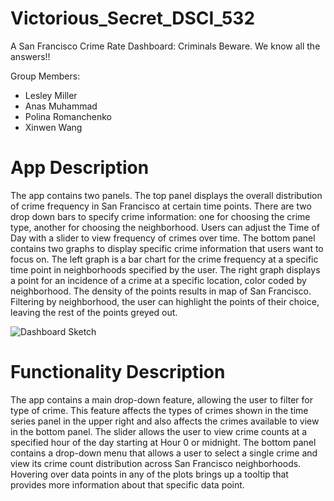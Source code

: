 # Victorious_Secret_DSCI_532
A San Francisco Crime Rate Dashboard: Criminals Beware. We know all the answers!! 


Group Members:

- Lesley Miller
- Anas Muhammad
- Polina Romanchenko
- Xinwen Wang

# App Description 

The app contains two panels. The top panel displays the overall distribution of crime frequency in San Francisco at certain time points. There are two drop down bars to specify crime information: one for choosing the crime type, another for choosing the neighborhood. Users can adjust the Time of Day with a slider to view frequency of crimes over time. The bottom panel contains two graphs to display specific crime information that users want to focus on. The left graph is a bar chart for the crime frequency at a specific time point in neighborhoods specified by the user. The right graph displays a point for an incidence of a crime at a specific location, color coded by neighborhood. The density of the points results in map of San Francisco. Filtering by neighborhood, the user can highlight the points of their choice, leaving the rest of the points greyed out.




![Dashboard Sketch](https://github.com/UBC-MDS/Victorious_Secret_DSCI_532/blob/master/img/victorious_secret_dashboard.png?raw=true)

# Functionality Description 

The app contains a main drop-down feature, allowing the user to filter for type of crime. This feature affects the types of crimes shown in the time series panel in the upper right and also affects the crimes available to view in the bottom panel. The slider allows the user to view crime counts at a specified hour of the day starting at Hour 0 or midnight. The bottom panel contains a drop-down menu that allows a user to select a single crime and view its crime count distribution across San Francisco neighborhoods. Hovering over data points in any of the plots brings up a tooltip that provides more information about that specific data point. 
